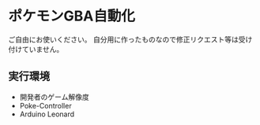 # ポケモンGBA自動化

ご自由にお使いください。
自分用に作ったものなので修正リクエスト等は受け付けていません。

## 実行環境
- 開発者のゲーム解像度
- Poke-Controller
- Arduino Leonard